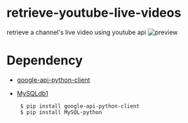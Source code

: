 # retrieve-youtube-live-videos
retrieve a channel's live video using youtube api
![preview](https://d.pr/i/bdFqcK+)

# Dependency
- [google-api-python-client](https://github.com/google/google-api-python-client)

- [MySQLdb1](https://github.com/farcepest/MySQLdb1)

  ```
   $ pip install google-api-python-client
   $ pip install MySQL-python
  ```

  
